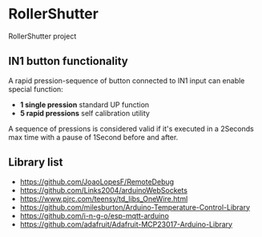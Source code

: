 # RollerShutter

RollerShutter project


## IN1 button functionality

A rapid pression-sequence of button connected to IN1 input can enable special function:
* **1 single pression** standard UP function
* **5 rapid pressions** self calibration utility


A sequence of pressions is considered valid if it's executed in a 2Seconds max time with a pause of 1Second before and after.


## Library list
* https://github.com/JoaoLopesF/RemoteDebug
* https://github.com/Links2004/arduinoWebSockets
* https://www.pjrc.com/teensy/td_libs_OneWire.html
* https://github.com/milesburton/Arduino-Temperature-Control-Library
* https://github.com/i-n-g-o/esp-mqtt-arduino
* https://github.com/adafruit/Adafruit-MCP23017-Arduino-Library




